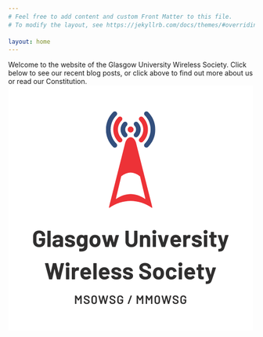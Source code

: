 ```yaml
---
# Feel free to add content and custom Front Matter to this file.
# To modify the layout, see https://jekyllrb.com/docs/themes/#overriding-theme-defaults

layout: home
---
```

Welcome to the website of the Glasgow University Wireless Society. Click below to see our recent blog posts, or click above to find out more about us or read our Constitution.
![GUWS logo](images/logo.png)